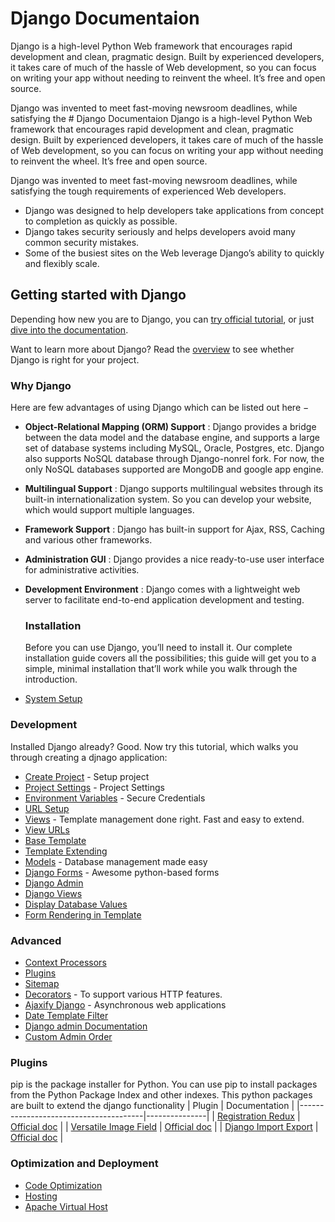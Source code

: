 # Django Documentaion

Django is a high-level Python Web framework that encourages rapid development and clean, pragmatic design. Built by experienced developers, it takes care of much of the hassle of Web development, so you can focus on writing your app without needing to reinvent the wheel. It’s free and open source.

Django was invented to meet fast-moving newsroom deadlines, while satisfying the # Django Documentaion
Django is a high-level Python Web framework that encourages rapid development and clean, pragmatic design. Built by experienced developers, it takes care of much of the hassle of Web development, so you can focus on writing your app without needing to reinvent the wheel. It’s free and open source.

Django was invented to meet fast-moving newsroom deadlines, while satisfying the tough requirements of experienced Web developers.

-   Django was designed to help developers take applications from concept to completion as quickly as possible.
-   Django takes security seriously and helps developers avoid many common security mistakes.
-   Some of the busiest sites on the Web leverage Django’s ability to quickly and flexibly scale.

## Getting started with Django

Depending how new you are to Django, you can [try official tutorial](https://docs.djangoproject.com/en/stable/intro/tutorial01/), or just [dive into the documentation](https://docs.djangoproject.com/).

Want to learn more about Django? Read the [overview](https://www.djangoproject.com/start/overview/) to see whether Django is right for your project.

### Why Django

Here are few advantages of using Django which can be listed out here −

-   **Object-Relational Mapping (ORM) Support** : Django provides a bridge between the data model and the database engine, and supports a large set of database systems including MySQL, Oracle, Postgres, etc. Django also supports NoSQL database through Django-nonrel fork. For now, the only NoSQL databases supported are MongoDB and google app engine.
-   **Multilingual Support** : Django supports multilingual websites through its built-in internationalization system. So you can develop your website, which would support multiple languages.
-   **Framework Support** : Django has built-in support for Ajax, RSS, Caching and various other frameworks.
-   **Administration GUI** : Django provides a nice ready-to-use user interface for administrative activities.
-   **Development Environment** : Django comes with a lightweight web server to facilitate end-to-end application development and testing.

    ### Installation

    Before you can use Django, you’ll need to install it. Our complete installation guide covers all the possibilities; this guide will get you to a simple, minimal installation that’ll work while you walk through the introduction.


-   [System Setup](https://gist.github.com/pvanfas/6da287111dee1b08d325b33c984505a6#file-01_setup-md)

### Development

Installed Django already? Good. Now try this tutorial, which walks you through creating a djnago application:

-   [Create Project](https://gist.github.com/pvanfas/6da287111dee1b08d325b33c984505a6#file-02_create_project-sh) - Setup project
-   [Project Settings](https://gist.github.com/pvanfas/6da287111dee1b08d325b33c984505a6#file-03_settings-py) - Project Settings
-   [Environment Variables](https://gist.github.com/pvanfas/6da287111dee1b08d325b33c984505a6#file-04-env) - Secure Credentials
-   [URL Setup](https://gist.github.com/pvanfas/6da287111dee1b08d325b33c984505a6#file-05_project_urls-py)
-   [Views](https://gist.github.com/pvanfas/6da287111dee1b08d325b33c984505a6#file-06_views-py) - Template management done right. Fast and easy to extend.
-   [View URLs](https://gist.github.com/pvanfas/6da287111dee1b08d325b33c984505a6#file-07_urls-py)
-   [Base Template](https://gist.github.com/pvanfas/6da287111dee1b08d325b33c984505a6#file-08_base-html)
-   [Template Extending](https://gist.github.com/pvanfas/6da287111dee1b08d325b33c984505a6#file-09_index-html)
-   [Models](https://gist.github.com/pvanfas/6da287111dee1b08d325b33c984505a6#file-10_models-py) - Database management made easy
-   [Django Forms](https://gist.github.com/pvanfas/6da287111dee1b08d325b33c984505a6#file-11_forms-py) - Awesome python-based forms
-   [Django Admin](https://gist.github.com/pvanfas/6da287111dee1b08d325b33c984505a6/#file-12_admin-py)
-   [Django Views](https://gist.github.com/pvanfas/6da287111dee1b08d325b33c984505a6#file-13_views-py)
-   [Display Database Values](https://gist.github.com/pvanfas/6da287111dee1b08d325b33c984505a6#file-15_index-html)
-   [Form Rendering in Template](https://gist.github.com/pvanfas/6da287111dee1b08d325b33c984505a6#file-16_contact-html)

### Advanced

-   [Context Processors](https://gist.github.com/pvanfas/6da287111dee1b08d325b33c984505a6#file-17_context_processors-py)
-   [Plugins](https://gist.github.com/pvanfas/6da287111dee1b08d325b33c984505a6#file-18_plugins-md)
-   [Sitemap](https://gist.github.com/pvanfas/6da287111dee1b08d325b33c984505a6#file-19_sitemap-md)
-   [Decorators](https://gist.github.com/pvanfas/6da287111dee1b08d325b33c984505a6#file-20_decorators-md) - To support various HTTP features.
-   [Ajaxify Django](https://gist.github.com/pvanfas/6da287111dee1b08d325b33c984505a6#file-21_ajax-js) - Asynchronous web applications
-   [Date Template Filter](https://gist.github.com/pvanfas/6da287111dee1b08d325b33c984505a6#file-22_date_template_filter-md)
-   [Django admin Documentation](https://gist.github.com/pvanfas/6da287111dee1b08d325b33c984505a6#file-23_admin_docs-md)
-   [Custom Admin Order](https://gist.github.com/pvanfas/6da287111dee1b08d325b33c984505a6#file-28_custom_ordering-md)
### Plugins

pip is the package installer for Python. You can use pip to install packages from the Python Package Index and other indexes. This python packages are built to extend the django functionality
| Plugin                                | Documentation |
|---------------------------------------|---------------|
|  [Registration Redux](https://gist.github.com/pvanfas/6da287111dee1b08d325b33c984505a6#django-registration-redux)  |  [Official doc](https://django-registration-redux.readthedocs.io/en/latest/) |
|  [Versatile Image Field](https://gist.github.com/pvanfas/6da287111dee1b08d325b33c984505a6#versatile-image-field)              |  [Official doc](https://django-versatileimagefield.readthedocs.io/en/latest/) |
|  [Django Import Export](https://gist.github.com/pvanfas/6da287111dee1b08d325b33c984505a6#django-import-export)              |  [Official doc](https://django-import-export.readthedocs.io/en/latest/) |

### Optimization and Deployment

-   [Code Optimization](https://gist.github.com/pvanfas/6da287111dee1b08d325b33c984505a6#file-24_optimization-md)
-   [Hosting](https://gist.github.com/pvanfas/6da287111dee1b08d325b33c984505a6#file-25_hosting-md)
-   [Apache Virtual Host](https://gist.github.com/pvanfas/6da287111dee1b08d325b33c984505a6#file-26_apache_virtualhost-md)
